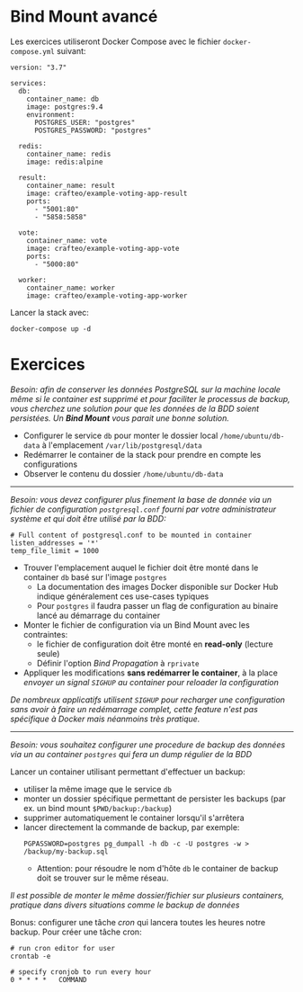 # Bind Mount avancé

Les exercices utiliseront Docker Compose avec le fichier `docker-compose.yml` suivant:

```
version: "3.7"

services:
  db:
    container_name: db
    image: postgres:9.4
    environment:
      POSTGRES_USER: "postgres"
      POSTGRES_PASSWORD: "postgres"

  redis:
    container_name: redis
    image: redis:alpine

  result:
    container_name: result
    image: crafteo/example-voting-app-result
    ports:
      - "5001:80"
      - "5858:5858"

  vote:
    container_name: vote
    image: crafteo/example-voting-app-vote
    ports:
      - "5000:80"

  worker:
    container_name: worker
    image: crafteo/example-voting-app-worker
```

Lancer la stack avec:

```
docker-compose up -d
```

# Exercices

*Besoin: afin de conserver les données PostgreSQL sur la machine locale même si le container est supprimé et pour faciliter le processus de backup, vous cherchez une solution pour que les données de la BDD soient persistées. Un **Bind Mount** vous parait une bonne solution.*  

- Configurer le service `db` pour monter le dossier local `/home/ubuntu/db-data` à l'emplacement `/var/lib/postgresql/data` 
- Redémarrer le container de la stack pour prendre en compte les configurations
- Observer le contenu du dossier `/home/ubuntu/db-data`

---

*Besoin: vous devez configurer plus finement la base de donnée via un fichier de configuration `postgresql.conf` fourni par votre administrateur système et qui doit être utilisé par la BDD:*

```
# Full content of postgresql.conf to be mounted in container
listen_addresses = '*'
temp_file_limit = 1000
```

- Trouver l'emplacement auquel le fichier doit être monté dans le container `db` basé sur l'image `postgres`
  - La documentation des images Docker disponible sur Docker Hub indique généralement ces use-cases typiques
  - Pour `postgres` il faudra passer un flag de configuration au binaire lancé au démarrage du container
- Monter le fichier de configuration via un Bind Mount avec les contraintes:
  - le fichier de configuration doit être monté en **read-only** (lecture seule)
  - Définir l'option *Bind Propagation* à `rprivate`
- Appliquer les modifications **sans redémarrer le container**, à la place *envoyer un signal `SIGHUP` au container pour reloader la configuration*

*De nombreux applicatifs utilisent `SIGHUP` pour recharger une configuration sans avoir à faire un redémarrage complet, cette feature n'est pas spécifique à Docker mais néanmoins très pratique.* 

---

*Besoin: vous souhaitez configurer une procedure de backup des données via un au container `postgres` qui fera un dump régulier de la BDD*


Lancer un container utilisant permettant d'effectuer un backup:

- utiliser la même image que le service `db`
- monter un dossier spécifique permettant de persister les backups (par ex. un bind mount `$PWD/backup:/backup`)
- supprimer automatiquement le container lorsqu'il s'arrêtera
- lancer directement la commande de backup, par exemple:
  ```
  PGPASSWORD=postgres pg_dumpall -h db -c -U postgres -w > /backup/my-backup.sql
  ```
    - Attention: pour résoudre le nom d'hôte `db` le container de backup doit se trouver sur le même réseau.

*Il est possible de monter le même dossier/fichier sur plusieurs containers, pratique dans divers situations comme le backup de données*

Bonus: configurer une tâche *cron* qui lancera toutes les heures notre backup. Pour créer une tâche cron:

```
# run cron editor for user
crontab -e

# specify cronjob to run every hour
0 * * * *   COMMAND 
```
